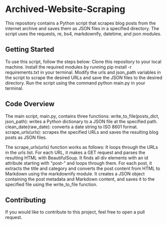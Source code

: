 # Archived-Website-Scraping
This repository contains a Python script that scrapes blog posts from the internet archive and saves them as JSON files in a specified directory. The script uses the requests, re, bs4, markdownify, datetime, and json modules.

## Getting Started
To use this script, follow the steps below:
Clone this repository to your local machine.
Install the required modules by running pip install -r requirements.txt in your terminal.
Modify the urls and json_path variables in the script to scrape the desired URLs and save the JSON files to the desired directory.
Run the script using the command python main.py in your terminal.

## Code Overview
The main script, main.py, contains three functions:
write_to_file(posts_dict, json_path): writes a Python dictionary to a JSON file at the specified path.
clean_date(raw_date): converts a date string to ISO 8601 format.
scrape_urls(urls): scrapes the specified URLs and saves the resulting blog posts as JSON files.

The scrape_urls(urls) function works as follows:
It loops through the URLs in the urls list.
For each URL, it makes a GET request and parses the resulting HTML with BeautifulSoup.
It finds all div elements with an id attribute starting with "post-" and loops through them.
For each post, it extracts the title and category and converts the post content from HTML to Markdown using the markdownify module.
It creates a JSON object containing the post metadata and Markdown content, and saves it to the specified file using the write_to_file function.

## Contributing
If you would like to contribute to this project, feel free to open a pull request.
